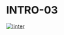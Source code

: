 # INTRO-03
 [![linter](https://github.com/ILoganGrantI/INTRO-03/workflows/linter/badge.svg)](https://github.com/marketplace/actions/super-linter)  
